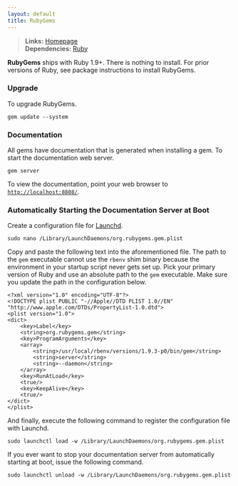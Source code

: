 ```yaml
---
layout: default
title: RubyGems
---
```



> **Links:** [Homepage](http://rubygems.org/)  
> **Dependencies:** [Ruby](ruby.html)  


**RubyGems** ships with Ruby 1.9+. There is nothing to install. For prior versions of Ruby, see package instructions to install RubyGems.


### Upgrade

To upgrade RubyGems.

	gem update --system


### Documentation

All gems have documentation that is generated when installing a gem. To start the documentation web server.

	gem server

To view the documentation, point your web browser to [`http://localhost:8808/`](http://localhost:8808/).


### Automatically Starting the Documentation Server at Boot

Create a configuration file for [Launchd](http://en.wikipedia.org/wiki/Launchd).

	sudo nano /Library/LaunchDaemons/org.rubygems.gem.plist

Copy and paste the following text into the aforementioned file. The path to the `gem` executable cannot use the `rbenv` shim binary because the environment in your startup script never gets set up. Pick your primary version of Ruby and use an absolute path to the `gem` executable. Make sure you update the path in the configuration below.

	<?xml version="1.0" encoding="UTF-8"?>
	<!DOCTYPE plist PUBLIC "-//Apple//DTD PLIST 1.0//EN" "http://www.apple.com/DTDs/PropertyList-1.0.dtd">
	<plist version="1.0">
	<dict>
		<key>Label</key>
		<string>org.rubygems.gem</string>
		<key>ProgramArguments</key>
		<array>
			<string>/usr/local/rbenv/versions/1.9.3-p0/bin/gem</string>
			<string>server</string>
			<string>--daemon</string>
		</array>
		<key>RunAtLoad</key>
		<true/>
		<key>KeepAlive</key>
		<true/>
	</dict>
	</plist>

And finally, execute the following command to register the configuration file with Launchd.

	sudo launchctl load -w /Library/LaunchDaemons/org.rubygems.gem.plist

If you ever want to stop your documentation server from automatically starting at boot, issue the following command.

	sudo launchctl unload -w /Library/LaunchDaemons/org.rubygems.gem.plist

